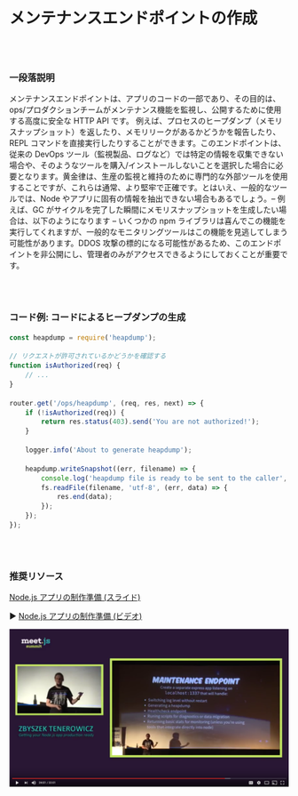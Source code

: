 # メンテナンスエンドポイントの作成

<br/><br/>

### 一段落説明

メンテナンスエンドポイントは、アプリのコードの一部であり、その目的は、ops/プロダクションチームがメンテナンス機能を監視し、公開するために使用する高度に安全な HTTP API です。 例えば、プロセスのヒープダンプ（メモリスナップショット）を返したり、メモリリークがあるかどうかを報告したり、REPL コマンドを直接実行したりすることができます。このエンドポイントは、従来の DevOps ツール（監視製品、ログなど）では特定の情報を収集できない場合や、そのようなツールを購入/インストールしないことを選択した場合に必要となります。黄金律は、生産の監視と維持のために専門的な外部ツールを使用することですが、これらは通常、より堅牢で正確です。とはいえ、一般的なツールでは、Node やアプリに固有の情報を抽出できない場合もあるでしょう。– 例えば、GC がサイクルを完了した瞬間にメモリスナップショットを生成したい場合は、以下のようになります – いくつかの npm ライブラリは喜んでこの機能を実行してくれますが、一般的なモニタリングツールはこの機能を見逃してしまう可能性があります。DDOS 攻撃の標的になる可能性があるため、このエンドポイントを非公開にし、管理者のみがアクセスできるようにしておくことが重要です。

<br/><br/>

### コード例: コードによるヒープダンプの生成

```javascript
const heapdump = require('heapdump');

// リクエストが許可されているかどうかを確認する
function isAuthorized(req) {
    // ...
}

router.get('/ops/heapdump', (req, res, next) => {
    if (!isAuthorized(req)) {
        return res.status(403).send('You are not authorized!');
    }

    logger.info('About to generate heapdump');

    heapdump.writeSnapshot((err, filename) => {
        console.log('heapdump file is ready to be sent to the caller', filename);
        fs.readFile(filename, 'utf-8', (err, data) => {
            res.end(data);
        });
    });
});
```

<br/><br/>

### 推奨リソース

[Node.js アプリの制作準備 (スライド)](http://naugtur.pl/pres3/node2prod)

▶ [Node.js アプリの制作準備 (ビデオ)](https://www.youtube.com/watch?v=lUsNne-_VIk)

![Node.js アプリの制作準備](/assets/images/createmaintenanceendpoint1.png "Node.js アプリの制作準備")
